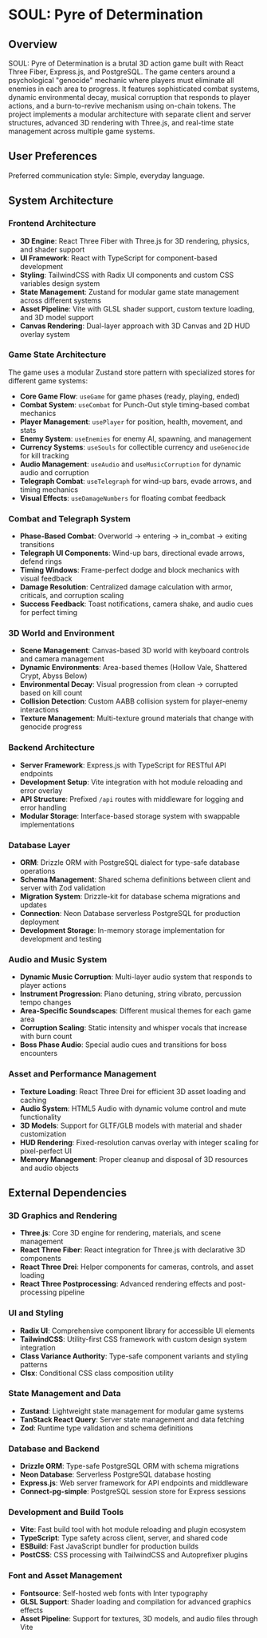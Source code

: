 # SOUL: Pyre of Determination

## Overview

SOUL: Pyre of Determination is a brutal 3D action game built with React Three Fiber, Express.js, and PostgreSQL. The game centers around a psychological "genocide" mechanic where players must eliminate all enemies in each area to progress. It features sophisticated combat systems, dynamic environmental decay, musical corruption that responds to player actions, and a burn-to-revive mechanism using on-chain tokens. The project implements a modular architecture with separate client and server structures, advanced 3D rendering with Three.js, and real-time state management across multiple game systems.

## User Preferences

Preferred communication style: Simple, everyday language.

## System Architecture

### Frontend Architecture
- **3D Engine**: React Three Fiber with Three.js for 3D rendering, physics, and shader support
- **UI Framework**: React with TypeScript for component-based development
- **Styling**: TailwindCSS with Radix UI components and custom CSS variables design system
- **State Management**: Zustand for modular game state management across different systems
- **Asset Pipeline**: Vite with GLSL shader support, custom texture loading, and 3D model support
- **Canvas Rendering**: Dual-layer approach with 3D Canvas and 2D HUD overlay system

### Game State Architecture
The game uses a modular Zustand store pattern with specialized stores for different game systems:
- **Core Game Flow**: `useGame` for game phases (ready, playing, ended)
- **Combat System**: `useCombat` for Punch-Out style timing-based combat mechanics
- **Player Management**: `usePlayer` for position, health, movement, and stats
- **Enemy System**: `useEnemies` for enemy AI, spawning, and management
- **Currency Systems**: `useSouls` for collectible currency and `useGenocide` for kill tracking
- **Audio Management**: `useAudio` and `useMusicCorruption` for dynamic audio and corruption
- **Telegraph Combat**: `useTelegraph` for wind-up bars, evade arrows, and timing mechanics
- **Visual Effects**: `useDamageNumbers` for floating combat feedback

### Combat and Telegraph System
- **Phase-Based Combat**: Overworld → entering → in_combat → exiting transitions
- **Telegraph UI Components**: Wind-up bars, directional evade arrows, defend rings
- **Timing Windows**: Frame-perfect dodge and block mechanics with visual feedback
- **Damage Resolution**: Centralized damage calculation with armor, criticals, and corruption scaling
- **Success Feedback**: Toast notifications, camera shake, and audio cues for perfect timing

### 3D World and Environment
- **Scene Management**: Canvas-based 3D world with keyboard controls and camera management
- **Dynamic Environments**: Area-based themes (Hollow Vale, Shattered Crypt, Abyss Below)
- **Environmental Decay**: Visual progression from clean → corrupted based on kill count
- **Collision Detection**: Custom AABB collision system for player-enemy interactions
- **Texture Management**: Multi-texture ground materials that change with genocide progress

### Backend Architecture
- **Server Framework**: Express.js with TypeScript for RESTful API endpoints
- **Development Setup**: Vite integration with hot module reloading and error overlay
- **API Structure**: Prefixed `/api` routes with middleware for logging and error handling
- **Modular Storage**: Interface-based storage system with swappable implementations

### Database Layer
- **ORM**: Drizzle ORM with PostgreSQL dialect for type-safe database operations
- **Schema Management**: Shared schema definitions between client and server with Zod validation
- **Migration System**: Drizzle-kit for database schema migrations and updates
- **Connection**: Neon Database serverless PostgreSQL for production deployment
- **Development Storage**: In-memory storage implementation for development and testing

### Audio and Music System
- **Dynamic Music Corruption**: Multi-layer audio system that responds to player actions
- **Instrument Progression**: Piano detuning, string vibrato, percussion tempo changes
- **Area-Specific Soundscapes**: Different musical themes for each game area
- **Corruption Scaling**: Static intensity and whisper vocals that increase with burn count
- **Boss Phase Audio**: Special audio cues and transitions for boss encounters

### Asset and Performance Management
- **Texture Loading**: React Three Drei for efficient 3D asset loading and caching
- **Audio System**: HTML5 Audio with dynamic volume control and mute functionality
- **3D Models**: Support for GLTF/GLB models with material and shader customization
- **HUD Rendering**: Fixed-resolution canvas overlay with integer scaling for pixel-perfect UI
- **Memory Management**: Proper cleanup and disposal of 3D resources and audio objects

## External Dependencies

### 3D Graphics and Rendering
- **Three.js**: Core 3D engine for rendering, materials, and scene management
- **React Three Fiber**: React integration for Three.js with declarative 3D components
- **React Three Drei**: Helper components for cameras, controls, and asset loading
- **React Three Postprocessing**: Advanced rendering effects and post-processing pipeline

### UI and Styling
- **Radix UI**: Comprehensive component library for accessible UI elements
- **TailwindCSS**: Utility-first CSS framework with custom design system integration
- **Class Variance Authority**: Type-safe component variants and styling patterns
- **Clsx**: Conditional CSS class composition utility

### State Management and Data
- **Zustand**: Lightweight state management for modular game systems
- **TanStack React Query**: Server state management and data fetching
- **Zod**: Runtime type validation and schema definitions

### Database and Backend
- **Drizzle ORM**: Type-safe PostgreSQL ORM with schema migrations
- **Neon Database**: Serverless PostgreSQL database hosting
- **Express.js**: Web server framework for API endpoints and middleware
- **Connect-pg-simple**: PostgreSQL session store for Express sessions

### Development and Build Tools
- **Vite**: Fast build tool with hot module reloading and plugin ecosystem
- **TypeScript**: Type safety across client, server, and shared code
- **ESBuild**: Fast JavaScript bundler for production builds
- **PostCSS**: CSS processing with TailwindCSS and Autoprefixer plugins

### Font and Asset Management
- **Fontsource**: Self-hosted web fonts with Inter typography
- **GLSL Support**: Shader loading and compilation for advanced graphics effects
- **Asset Pipeline**: Support for textures, 3D models, and audio files through Vite
